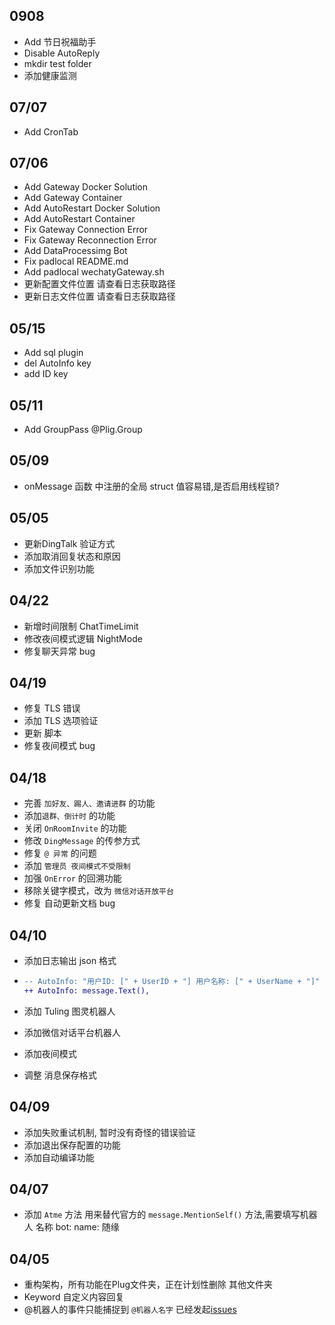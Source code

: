 ## 0908 

- Add 节日祝福助手
- Disable AutoReply
- mkdir test folder
- 添加健康监测

## 07/07

- Add CronTab

## 07/06
- Add Gateway Docker Solution
- Add Gateway Container
- Add AutoRestart Docker Solution
- Add AutoRestart Container
- Fix Gateway Connection Error
- Fix Gateway Reconnection Error
- Add DataProcessimg Bot
- Fix padlocal README.md
- Add padlocal wechatyGateway.sh
- 更新配置文件位置 请查看日志获取路径
- 更新日志文件位置 请查看日志获取路径

## 05/15

- Add sql plugin
- del AutoInfo key
- add ID key

## 05/11

- Add GroupPass @Plig.Group

## 05/09

- onMessage 函数 中注册的全局 struct 值容易错,是否启用线程锁?

## 05/05

- 更新DingTalk 验证方式
- 添加取消回复状态和原因
- 添加文件识别功能

## 04/22

- 新增时间限制 ChatTimeLimit
- 修改夜间模式逻辑 NightMode
- 修复聊天异常 bug

## 04/19

- 修复 TLS 错误
- 添加 TLS 选项验证
- 更新 脚本
- 修复夜间模式 bug

## 04/18

- 完善 `加好友、踢人、邀请进群` 的功能
- 添加`退群、倒计时` 的功能
- 关闭 `OnRoomInvite` 的功能
- 修改 `DingMessage` 的传参方式
- 修复 `@ 异常` 的问题
- 添加 `管理员 夜间模式不受限制`
- 加强 `OnError` 的回溯功能
- 移除关键字模式，改为 `微信对话开放平台`
- 修复 自动更新文档 bug

## 04/10

- 添加日志输出 json 格式

- ```diff
  -- AutoInfo: "用户ID: [" + UserID + "] 用户名称: [" + UserName + "]" + message.Text() +"]",
  ++ AutoInfo: message.Text(),
  ```

- 添加 Tuling 图灵机器人
- 添加微信对话平台机器人
- 添加夜间模式
- 调整 消息保存格式

## 04/09

- 添加失败重试机制, 暂时没有奇怪的错误验证
- 添加退出保存配置的功能
- 添加自动编译功能

## 04/07

- 添加 `Atme` 方法 用来替代官方的 `message.MentionSelf()` 方法,需要填写机器人 名称 bot: name: 随缘

## 04/05

- 重构架构，所有功能在Plug文件夹，正在计划性删除 其他文件夹
- Keyword 自定义内容回复
- @机器人的事件只能捕捉到 `@机器人名字` 已经发起[issues](https://github.com/wechaty/puppet-xp/issues/97)
